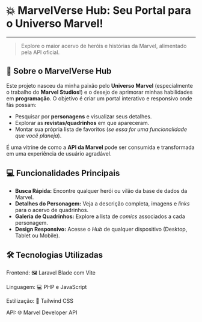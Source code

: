 # 💥 MarvelVerse Hub: Seu Portal para o Universo Marvel!
---
> Explore o maior acervo de heróis e histórias da Marvel, alimentado pela API oficial.

## 🌟 Sobre o MarvelVerse Hub

Este projeto nasceu da minha paixão pelo **Universo Marvel** (especialmente o trabalho do **Marvel Studios**!) e o desejo de aprimorar minhas habilidades em **programação**. O objetivo é criar um portal interativo e responsivo onde fãs possam:

* Pesquisar por **personagens** e visualizar seus detalhes.
* Explorar as **revistas/quadrinhos** em que apareceram.
* Montar sua própria lista de favoritos (*se essa for uma funcionalidade que você planeja*).

É uma vitrine de como a **API da Marvel** pode ser consumida e transformada em uma experiência de usuário agradável.

## 💻 Funcionalidades Principais

* **Busca Rápida:** Encontre qualquer herói ou vilão da base de dados da Marvel.
* **Detalhes do Personagem:** Veja a descrição completa, imagens e *links* para o acervo de quadrinhos.
* **Galeria de Quadrinhos:** Explore a lista de *comics* associados a cada personagem.
* **Design Responsivo:** Acesse o *Hub* de qualquer dispositivo (Desktop, Tablet ou Mobile).



## 🛠️ Tecnologias Utilizadas
Frontend: 🖼️ Laravel Blade com Vite

Linguagem: 💻 PHP e JavaScript

Estilização: 🎨 Tailwind CSS

API: 🌐 Marvel Developer API


